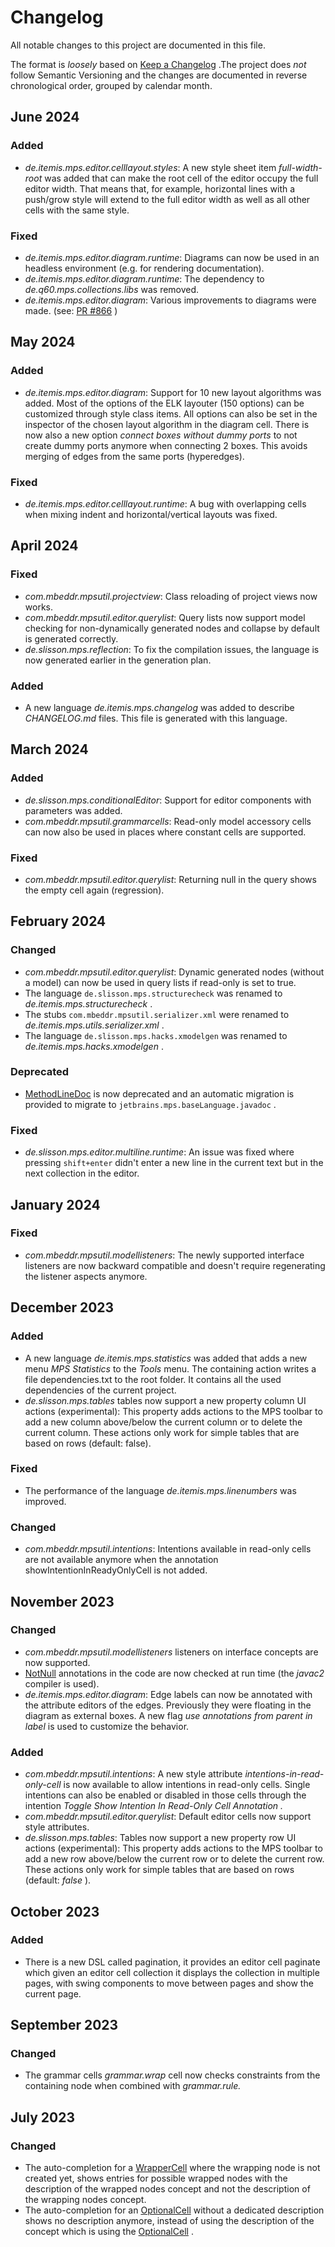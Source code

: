 # Changelog

All notable changes to this project are documented in this file.

The format is *loosely* based on [Keep a Changelog](https://keepachangelog.com/en/1.0.0/) .The project does *not* follow Semantic Versioning and the changes are documented in reverse chronological order, grouped by calendar month.

## June 2024

### Added

- *de.itemis.mps.editor.celllayout.styles*: A new style sheet item *full-width-root* was added that can make the root cell of the editor occupy the full editor width. That means that, for example, horizontal lines with a push/grow style will extend to the full editor width as well as all other cells with the same style.

### Fixed

- *de.itemis.mps.editor.diagram.runtime*: Diagrams can now be used in an headless environment (e.g. for rendering documentation).
- *de.itemis.mps.editor.diagram.runtime*: The dependency to *de.q60.mps.collections.libs* was removed.
- *de.itemis.mps.editor.diagram*: Various improvements to diagrams were made. (see: [PR #866](https://github.com/JetBrains/MPS-extensions/pull/866) )

## May 2024

### Added

- *de.itemis.mps.editor.diagram*: Support for 10 new layout algorithms was added. Most of the options of the ELK layouter (150 options) can be customized through style class items. All options can also be set in the inspector of the chosen layout algorithm in the diagram cell. There is now also a new option *connect boxes without dummy ports* to not create dummy ports anymore when connecting 2 boxes. This avoids merging of edges from the same ports (hyperedges).

### Fixed

- *de.itemis.mps.editor.celllayout.runtime*: A bug with overlapping cells when mixing indent and horizontal/vertical layouts was fixed.

## April 2024

### Fixed

- *com.mbeddr.mpsutil.projectview*: Class reloading of project views now works.
- *com.mbeddr.mpsutil.editor.querylist*: Query lists now support model checking for non-dynamically generated nodes and collapse by default is generated correctly.
- *de.slisson.mps.reflection*: To fix the compilation issues, the language is now generated earlier in the generation plan.

### Added

- A new language *de.itemis.mps.changelog* was added to describe *CHANGELOG.md* files. This file is generated with this language.

## March 2024

### Added

- *de.slisson.mps.conditionalEditor*: Support for editor components with parameters was added.
- *com.mbeddr.mpsutil.grammarcells*: Read-only model accessory cells can now also be used in places where constant cells are supported.

### Fixed

- *com.mbeddr.mpsutil.editor.querylist*: Returning null in the query shows the empty cell again (regression).

## February 2024

### Changed

- *com.mbeddr.mpsutil.editor.querylist*: Dynamic generated nodes (without a model) can now be used in query lists if read-only is set to true.
- The language `de.slisson.mps.structurecheck` was renamed to *de.itemis.mps.structurecheck* .
- The stubs `com.mbeddr.mpsutil.serializer.xml` were renamed to *de.itemis.mps.utils.serializer.xml* .
- The language `de.slisson.mps.hacks.xmodelgen` was renamed to *de.itemis.mps.hacks.xmodelgen* .

### Deprecated

- [MethodLineDoc](http://127.0.0.1:63320/node?ref=63e0e566-5131-447e-90e3-12ea330e1a00%2Fr%3Af5bd2ad9-cd54-4408-b815-07f9f306f074%28com.mbeddr.mpsutil.blutil%2Fcom.mbeddr.mpsutil.blutil.structure%29%2F6451706574539345403) is now deprecated and an automatic migration is provided to migrate to `jetbrains.mps.baseLanguage.javadoc` .

### Fixed

- *de.slisson.mps.editor.multiline.runtime*: An issue was fixed where pressing `shift+enter` didn't enter a new line in the current text but in the next collection in the editor.

## January 2024

### Fixed

- *com.mbeddr.mpsutil.modellisteners*: The newly supported interface listeners are now backward compatible and doesn't require regenerating the listener aspects anymore.

## December 2023

### Added

- A new language *de.itemis.mps.statistics* was added that adds a new menu *MPS Statistics* to the *Tools* menu. The containing action writes a file dependencies.txt to the root folder. It contains all the used dependencies of the current project.
- *de.slisson.mps.tables* tables now support a new property column UI actions (experimental): This property adds actions to the MPS toolbar to add a new column above/below the current column or to delete the current column. These actions only work for simple tables that are based on rows (default: false).

### Fixed

- The performance of the language *de.itemis.mps.linenumbers* was improved.

### Changed

- *com.mbeddr.mpsutil.intentions*: Intentions available in read-only cells are not available anymore when the annotation showIntentionInReadyOnlyCell is not added.

## November 2023

### Changed

- *com.mbeddr.mpsutil.modellisteners* listeners on interface concepts are now supported.
- [NotNull](http://127.0.0.1:63320/node?ref=3f233e7f-b8a6-46d2-a57f-795d56775243%2Fjava%3Aorg.jetbrains.annotations%28Annotations%2F%29%2F~NotNull) annotations in the code are now checked at run time (the *javac2* compiler is used).
- *de.itemis.mps.editor.diagram*: Edge labels can now be annotated with the attribute editors of the edges. Previously they were floating in the diagram as external boxes. A new flag *use annotations from parent in label* is used to customize the behavior.

### Added

- *com.mbeddr.mpsutil.intentions*: A new style attribute *intentions-in-read-only-cell* is now available to allow intentions in read-only cells. Single intentions can also be enabled or disabled in those cells through the intention *Toggle Show Intention In Read-Only Cell Annotation* *.*
- *com.mbeddr.mpsutil.editor.querylist*: Default editor cells now support style attributes.
- *de.slisson.mps.tables*: Tables now support a new property row UI actions (experimental): This property adds actions to the MPS toolbar to add a new row above/below the current row or to delete the current row. These actions only work for simple tables that are based on rows (default: *false* ).

## October 2023

### Added

- There is a new DSL called pagination, it provides an editor cell paginate which given an editor cell collection it displays the collection in multiple pages, with swing components to move between pages and show the current page.

## September 2023

### Changed

- The grammar cells *grammar.wrap* cell now checks constraints from the containing node when combined with *grammar.rule.*

## July 2023

### Changed

- The auto-completion for a [WrapperCell](http://127.0.0.1:63320/node?ref=r%3A96165ed2-ef22-48c7-bfe5-8fce083cbabb%28com.mbeddr.mpsutil.grammarcells.structure%29%2F7363578995839435357) where the wrapping node is not created yet, shows entries for possible wrapped nodes with the description of the wrapped nodes concept and not the description of the wrapping nodes concept.
- The auto-completion for an [OptionalCell](http://127.0.0.1:63320/node?ref=r%3A96165ed2-ef22-48c7-bfe5-8fce083cbabb%28com.mbeddr.mpsutil.grammarcells.structure%29%2F5083944728298846680) without a dedicated description shows no description anymore, instead of using the description of the concept which is using the [OptionalCell](http://127.0.0.1:63320/node?ref=r%3A96165ed2-ef22-48c7-bfe5-8fce083cbabb%28com.mbeddr.mpsutil.grammarcells.structure%29%2F5083944728298846680) .
